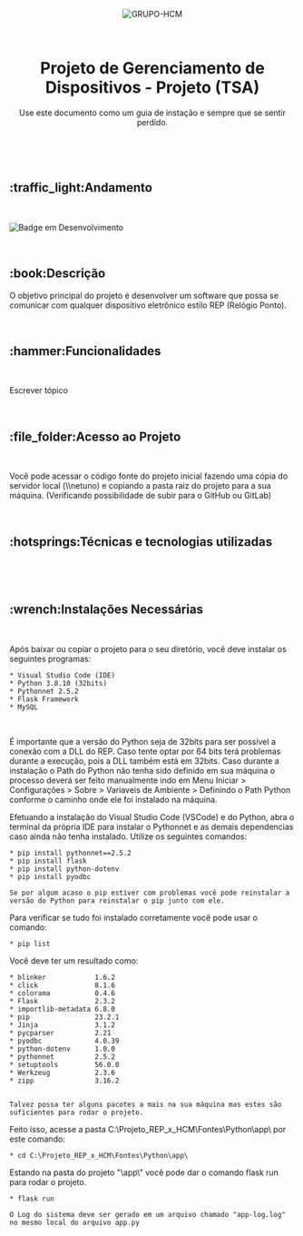 <div align="center">

  ![GRUPO-HCM](https://github.com/HeihachiKaneko/TSA/assets/38951768/12796911-e3a9-4703-a285-f1e987377e9e)

  <br>

  <h1>Projeto de Gerenciamento de Dispositivos - Projeto (TSA)</h1>

  <p>
    Use este documento como um guia de instação e sempre que se sentir perdido.
  </p>
  
</div>

<br><br><br>

<div>
  <h2>:traffic_light:Andamento</h2>
  <br>

  ![Badge em Desenvolvimento](http://img.shields.io/static/v1?label=STATUS&message=EM%20DESENVOLVIMENTO&color=GREEN&style=for-the-badge)

</div>

<br>


<div>
  <h2>:book:Descrição</h2>
  
  <p>
    O objetivo principal do projeto é desenvolver um software que possa se comunicar com qualquer dispositivo eletrônico estilo REP       
    (Relógio Ponto).
  </p>
</div>

<br>

<div>
  <h2>:hammer:Funcionalidades</h2>
  <br>

  <p>Escrever tópico</p>
</div>

<br>

<div>
  <h2>:file_folder:Acesso ao Projeto</h2>
  <br>

  <p>Você pode acessar o código fonte do projeto inicial fazendo uma cópia do servidor local (\\netuno) e copiando a pasta raiz do   
     projeto para a sua máquina. (Verificando possibilidade de subir para o GitHub ou GitLab)
  </p>
</div>

<br>

<div>
  <h2>:hotsprings:Técnicas e tecnologias utilizadas</h2>
  <br>
    
  <p>
      
  </p>
  
</div>

<br>

<div>
  <h2>:wrench:Instalações Necessárias</h2>
  <br>

  <p>
    Após baixar ou copiar o projeto para o seu diretório, você deve instalar os seguintes programas:

    * Visual Studio Code (IDE)
    * Python 3.8.10 (32bits)
    * Pythonnet 2.5.2
    * Flask Framework
    * MySQL
  </p>
  <br>
  <p>
    É importante que a versão do Python seja de 32bits para ser possível a conexão com a DLL do REP. Caso tente optar por 64 bits terá        problemas durante a execução, pois a DLL também está em 32bits. Caso durante a instalação o Path do Python não tenha sido definido em     sua máquina o processo deverá ser feito manualmente indo em Menu Iniciar > Configurações > Sobre > Variaveis de Ambiente > Definindo      o
    Path Python conforme o caminho onde ele foi instalado na máquina.
  </p>
  <p>
    Efetuando a instalação do Visual Studio Code (VSCode) e do Python, abra o terminal da própria IDE para instalar o Pythonnet e as         demais dependencias caso ainda não tenha instalado. Utilize os seguintes comandos:

    * pip install pythonnet==2.5.2
    * pip install flask
    * pip install python-dotenv
    * pip install pyodbc
  
    Se por algum acaso o pip estiver com problemas você pode reinstalar a versão do Python para reinstalar o pip junto com ele.
  </p>
  <p>
    Para verificar se tudo foi instalado corretamente você pode usar o comando:

    * pip list
    
  </p>
  <p>
    Você deve ter um resultado como:

    * blinker            1.6.2
    * click              8.1.6
    * colorama           0.4.6
    * Flask              2.3.2
    * importlib-metadata 6.8.0
    * pip                23.2.1
    * Jinja              3.1.2
    * pycparser          2.21
    * pyodbc             4.0.39
    * python-dotenv      1.0.0
    * pythonnet          2.5.2
    * setuptools         56.0.0
    * Werkzeug           2.3.6
    * zipp               3.16.2


    Talvez possa ter alguns pacotes a mais na sua máquina mas estes são suficientes para rodar o projeto.
  </p>
  <p>
    Feito isso, acesse a pasta C:\Projeto_REP_x_HCM\Fontes\Python\app\ por este comando:

    * cd C:\Projeto_REP_x_HCM\Fontes\Python\app\

  </p>
  <p>
    Estando na pasta do projeto "\app\" você pode dar o comando flask run para rodar o projeto.

    * flask run

    O Log do sistema deve ser gerado em um arquivo chamado "app-log.log" no mesmo local do arquivo app.py
  </p>
  <p>

  </p>
    
</div>


















